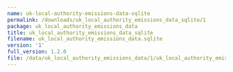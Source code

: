 ```yaml
---
name: uk-local-authority-emissions-data-sqlite
permalink: /downloads/uk_local_authority_emissions_data_sqlite/1
package: uk_local_authority_emissions_data
title: uk_local_authority_emissions_data_sqlite
filename: uk_local_authority_emissions_data.sqlite
version: '1'
full_version: 1.2.0
file: /data/uk_local_authority_emissions_data/1/uk_local_authority_emissions_data.sqlite
---
```


